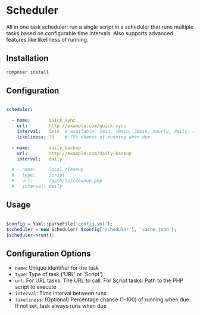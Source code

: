 # Scheduler

All in one task scheduler: run a single script in a scheduler that runs multiple tasks based on configurable time intervals. Also supports advanced features like likeliness of running.

## Installation

```bash
composer install
```

## Configuration

```yaml

scheduler:

  - name:       quick_sync
    url:        http://example.com/quick-sync
    interval:   5min  # available: 5min, 10min, 30min, hourly, daily, weekly, monthly
    likeliness: 75    # 75% chance of running when due

  - name:       daily_backup
    url:        http://example.com/daily-backup
    interval:   daily

  # - name:     local_cleanup
  #   type:     Script
  #   url:      /path/to/cleanup.php
  #   interval: daily
```

## Usage

```php

$config = Yaml::parseFile('config.yml');
$scheduler = new Scheduler( $config['scheduler'], 'cache.json');
$scheduler->run();
```

## Configuration Options

- `name`: Unique identifier for the task
- `type`: Type of task ('URL' or 'Script')
- `url`: For URL tasks: The URL to call. For Script tasks: Path to the PHP script to execute
- `interval`: Time interval between runs
- `likeliness`: (Optional) Percentage chance (1-100) of running when due. If not set, task always runs when due
